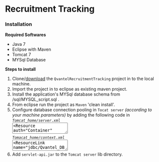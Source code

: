 # Recruitment Tracking

<strong><h3>Installation</h3></strong>

<strong>Required Softwares</strong>
<ul>
<li>Java 7
<li>Eclipse with Maven
<li>Tomcat 7
<li>MYSql Database
</ul>

<strong>Steps to install</strong>
<ol>
<li>Clone/<a href="https://github.com/vikram9r/QvantelRecruitmentTracking/archive/master.zip">download</a> the <code>QvantelRecruitmentTracking</code> project in to the local machine.
<li>Import the project in to eclipse as existing maven project.
<li>Install the application's MYSql database schema from <home>/sql/MYSQL_script.sql .
<li>From eclipse run the project as <code>Maven</code> 'clean install'.
<li>Configure database connection pooling in <code>Tocat server</code> <i>(according to your machine parameters)</i> by adding the following code in <br/>
  <code><i>Tomcat_home/server.xml</i></code> <br/>
  <textarea><Resource auth="Container" 
  driverClassName="com.mysql.jdbc.Driver" 
  global="jdbc/Qvantel_DB" 
  maxActive="100" 
  maxIdle="20" 
  maxWait="10000" 
  minIdle="5" 
  name="jdbc/Qvantel_DB" 
  password="qvantel" 
  type="javax.sql.DataSource" 
  url="jdbc:mysql://localhost:3306/qvantel_recruitment_tracking" 
  username="root"/></textarea><br/>
  <code><i>Tomacat_home/context.xml</i></code> </br>
  <textarea><ResourceLink name="jdbc/Qvantel_DB" global="jdbc/Qvantel_DB"
	auth="Container" type="javax.sql.DataSource" /></textarea>
<li>Add <code>servlet-api.jar</code> to the <code>Tomcat server</code> lib directory.
</ol>
